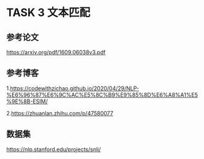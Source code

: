 # TASK 3 文本匹配

## 参考论文
https://arxiv.org/pdf/1609.06038v3.pdf


## 参考博客
1.https://codewithzichao.github.io/2020/04/29/NLP-%E6%96%87%E6%9C%AC%E5%8C%B9%E9%85%8D%E6%A8%A1%E5%9E%8B-ESIM/

2.https://zhuanlan.zhihu.com/p/47580077

## 数据集
https://nlp.stanford.edu/projects/snli/

